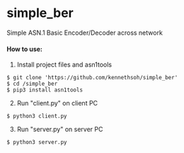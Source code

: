 # simple_ber
Simple ASN.1 Basic Encoder/Decoder across network

#### How to use:
1. Install project files and asn1tools
```
$ git clone 'https://github.com/kennethsoh/simple_ber'
$ cd /simple_ber
$ pip3 install asn1tools
```

2. Run "client.py" on client PC
```
$ python3 client.py
```

3. Run "server.py" on server PC
```
$ python3 server.py
```


